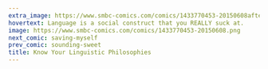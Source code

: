 ```yaml
---
extra_image: https://www.smbc-comics.com/comics/1433770453-20150608after.png
hovertext: Language is a social construct that you REALLY suck at.
image: https://www.smbc-comics.com/comics/1433770453-20150608.png
next_comic: saving-myself
prev_comic: sounding-sweet
title: Know Your Linguistic Philosophies
---
```


